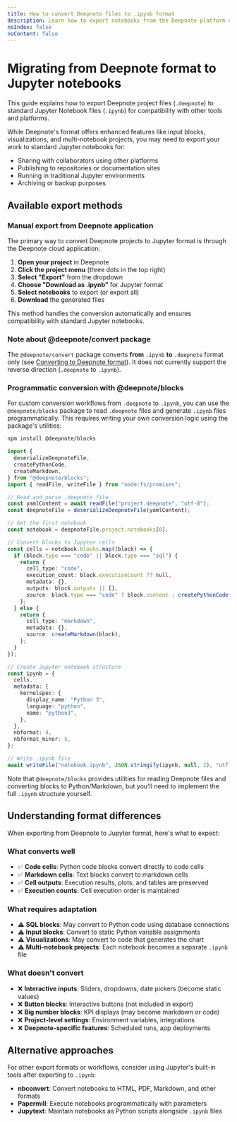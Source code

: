 ```yaml
---
title: How to convert Deepnote files to .ipynb format
description: Learn how to export notebooks from the Deepnote platform or convert `.deepnote` files to standard Jupyter Notebook (`.ipynb`) format for use with other tools and platforms.
noIndex: false
noContent: false
---
```


# Migrating from Deepnote format to Jupyter notebooks

This guide explains how to export Deepnote project files (`.deepnote`) to standard Jupyter Notebook files (`.ipynb`) for compatibility with other tools and platforms.

While Deepnote's format offers enhanced features like input blocks, visualizations, and multi-notebook projects, you may need to export your work to standard Jupyter notebooks for:

- Sharing with collaborators using other platforms
- Publishing to repositories or documentation sites
- Running in traditional Jupyter environments
- Archiving or backup purposes

## Available export methods

### Manual export from Deepnote application

The primary way to convert Deepnote projects to Jupyter format is through the Deepnote cloud application:

1. **Open your project** in Deepnote
2. **Click the project menu** (three dots in the top right)
3. **Select "Export"** from the dropdown
4. **Choose "Download as .ipynb"** for Jupyter format
5. **Select notebooks** to export (or export all)
6. **Download** the generated files

This method handles the conversion automatically and ensures compatibility with standard Jupyter notebooks.

### Note about @deepnote/convert package

The `@deepnote/convert` package converts **from** `.ipynb` **to** `.deepnote` format only (see [Converting to Deepnote format](https://deepnote.com/docs/converting-notebooks)). It does not currently support the reverse direction (`.deepnote` to `.ipynb`).

### Programmatic conversion with @deepnote/blocks

For custom conversion workflows from `.deepnote` to `.ipynb`, you can use the `@deepnote/blocks` package to read `.deepnote` files and generate `.ipynb` files programmatically. This requires writing your own conversion logic using the package's utilities:

```bash
npm install @deepnote/blocks
```

```typescript
import {
  deserializeDeepnoteFile,
  createPythonCode,
  createMarkdown,
} from "@deepnote/blocks";
import { readFile, writeFile } from "node:fs/promises";

// Read and parse .deepnote file
const yamlContent = await readFile("project.deepnote", "utf-8");
const deepnoteFile = deserializeDeepnoteFile(yamlContent);

// Get the first notebook
const notebook = deepnoteFile.project.notebooks[0];

// Convert blocks to Jupyter cells
const cells = notebook.blocks.map((block) => {
  if (block.type === "code" || block.type === "sql") {
    return {
      cell_type: "code",
      execution_count: block.executionCount ?? null,
      metadata: {},
      outputs: block.outputs || [],
      source: block.type === "code" ? block.content : createPythonCode(block),
    };
  } else {
    return {
      cell_type: "markdown",
      metadata: {},
      source: createMarkdown(block),
    };
  }
});

// Create Jupyter notebook structure
const ipynb = {
  cells,
  metadata: {
    kernelspec: {
      display_name: "Python 3",
      language: "python",
      name: "python3",
    },
  },
  nbformat: 4,
  nbformat_minor: 5,
};

// Write .ipynb file
await writeFile("notebook.ipynb", JSON.stringify(ipynb, null, 2), "utf-8");
```

Note that `@deepnote/blocks` provides utilities for reading Deepnote files and converting blocks to Python/Markdown, but you'll need to implement the full `.ipynb` structure yourself.

## Understanding format differences

When exporting from Deepnote to Jupyter format, here's what to expect:

### What converts well

- ✅ **Code cells**: Python code blocks convert directly to code cells
- ✅ **Markdown cells**: Text blocks convert to markdown cells
- ✅ **Cell outputs**: Execution results, plots, and tables are preserved
- ✅ **Execution counts**: Cell execution order is maintained

### What requires adaptation

- ⚠️ **SQL blocks**: May convert to Python code using database connections
- ⚠️ **Input blocks**: Convert to static Python variable assignments
- ⚠️ **Visualizations**: May convert to code that generates the chart
- ⚠️ **Multi-notebook projects**: Each notebook becomes a separate `.ipynb` file

### What doesn't convert

- ❌ **Interactive inputs**: Sliders, dropdowns, date pickers (become static values)
- ❌ **Button blocks**: Interactive buttons (not included in export)
- ❌ **Big number blocks**: KPI displays (may become markdown or code)
- ❌ **Project-level settings**: Environment variables, integrations
- ❌ **Deepnote-specific features**: Scheduled runs, app deployments

## Alternative approaches

For other export formats or workflows, consider using Jupyter's built-in tools after exporting to `.ipynb`:

- **nbconvert**: Convert notebooks to HTML, PDF, Markdown, and other formats
- **Papermill**: Execute notebooks programmatically with parameters
- **Jupytext**: Maintain notebooks as Python scripts alongside `.ipynb` files
